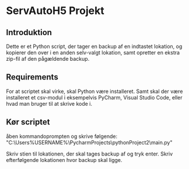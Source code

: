 # ServAutoH5 Projekt

Introduktion
----------------------------
Dette er et Python script, der tager en backup af en indtastet lokation, og kopierer den over
i en anden selv-valgt lokation, samt opretter en ekstra zip-fil af den pågældende backup.


Requirements
----------------------------
For at scriptet skal virke, skal Python være installeret. Samt skal der være installeret et csv-modul i
eksempelvis PyCharm, Visual Studio Code, eller hvad man bruger til at skrive kode i.


Kør scriptet
----------------------------
åben kommandoprompten og skrive følgende:
"C:\Users\%USERNAME%\PycharmProjects\pythonProject2\main.py"

Skriv stien til lokationen, der skal tages backup af og tryk enter. Skriv efterfølgende lokationen hvor backup skal ligge.
